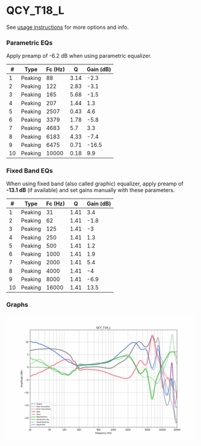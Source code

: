 # QCY_T18_L
See [usage instructions](https://github.com/jaakkopasanen/AutoEq#usage) for more options and info.

### Parametric EQs
Apply preamp of -6.2 dB when using parametric equalizer.

|   # | Type    |   Fc (Hz) |    Q |   Gain (dB) |
|-----|---------|-----------|------|-------------|
|   1 | Peaking |        88 | 3.14 |        -2.3 |
|   2 | Peaking |       122 | 2.83 |        -3.1 |
|   3 | Peaking |       165 | 5.68 |        -1.5 |
|   4 | Peaking |       207 | 1.44 |         1.3 |
|   5 | Peaking |      2507 | 0.43 |         4.6 |
|   6 | Peaking |      3379 | 1.78 |        -5.8 |
|   7 | Peaking |      4683 | 5.7  |         3.3 |
|   8 | Peaking |      6183 | 4.33 |        -7.4 |
|   9 | Peaking |      6475 | 0.71 |       -16.5 |
|  10 | Peaking |     10000 | 0.18 |         9.9 |

### Fixed Band EQs
When using fixed band (also called graphic) equalizer, apply preamp of **-13.1 dB** (if available) and set gains manually with these parameters.

|   # | Type    |   Fc (Hz) |    Q |   Gain (dB) |
|-----|---------|-----------|------|-------------|
|   1 | Peaking |        31 | 1.41 |         3.4 |
|   2 | Peaking |        62 | 1.41 |        -1.8 |
|   3 | Peaking |       125 | 1.41 |        -3   |
|   4 | Peaking |       250 | 1.41 |         1.3 |
|   5 | Peaking |       500 | 1.41 |         1.2 |
|   6 | Peaking |      1000 | 1.41 |         1.9 |
|   7 | Peaking |      2000 | 1.41 |         5.4 |
|   8 | Peaking |      4000 | 1.41 |        -4   |
|   9 | Peaking |      8000 | 1.41 |        -6.9 |
|  10 | Peaking |     16000 | 1.41 |        13.5 |

### Graphs
![](./QCY_T18_L.png)
